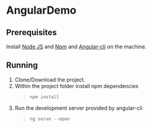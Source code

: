# AngularDemo

## Prerequisites
Install [Node JS](https://nodejs.org/en/download/) and [Npm](https://www.npmjs.com/get-npm) and [Angular-cli](https://cli.angular.io/) on the machine.

## Running
1. Clone/Download the project.
2. Within the project folder install npm dependencies 
    > `npm install`
3. Run the development server provided by angular-cli
    > `ng serve --open`
